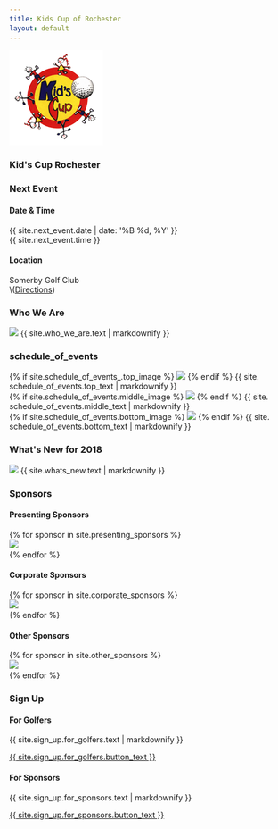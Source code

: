 ```yaml
---
title: Kids Cup of Rochester
layout: default
---
```


<section id="intro">
<div class="background-image" style="background-image: url('{{ site.intro.image }}');"></div>
<section id="intro-content">
<img class="icon" src="assets/images/kids_cup_logo.png">
<h1 class="title">Kid's Cup Rochester</h1>
</section>
</section>
<section id="event-details" class="has-light-gray-background">
<div class="container">
<div class="item flex-100">
<h3 class="is-center-aligned is-section-heading">Next Event</h3>
</div>
<div class="item flex-50 is-center-aligned">
<span class="fa fa-calendar fa-2x is-icon"></span>
<h4>Date & Time</h4>
<p>
{{ site.next_event.date | date: '%B %d, %Y' }}
<br>
{{ site.next_event.time }}
</p>
</div>
<div class="item flex-50 is-center-aligned">
<span class="fa fa-map-marker fa-2x is-icon"></span>
<h4>Location</h4>
<p>
Somerby Golf Club
<br>
\(<a href="{{ site.next_event.directions_url }}" target="_blank">Directions</a>)
</p>
</div>
</div>
</section>
<section id="who-we-are">
<div class="container">
<div class="item flex-100">
<h3 class="is-center-aligned is-section-heading">Who We Are</h3>
<img class="is-floated-right" src="{{ site.who_we_are.image }}" />
{{ site.who_we_are.text | markdownify }}
</div>
</div>
</section>
<section id="Schedule of Events" class="has-light-gray-background">
<div class="container">
<div class="item flex-100">
<h3 class="is-center-aligned is-section-heading">schedule_of_events</h3>
{% if site.schedule_of_events_.top_image %}
<img class="is-floated-left" src="{{ site.schedule_of_events.top_image }}" />
{% endif %}
{{ site. schedule_of_events.top_text | markdownify }}
</div>
<div class="item flex-100">
{% if site.schedule_of_events.middle_image %}
<img class="is-floated-right" src="{{ site.schedule_of_events.middle_image }}" />
{% endif %}
{{ site. schedule_of_events.middle_text | markdownify }}
</div>
<div class="item flex-100">
{% if site.schedule_of_events.bottom_image %}
<img class="is-floated-left" src="{{ site.schedule_of_events.bottom_image }}" />
{% endif %}
{{ site. schedule_of_events.bottom_text | markdownify }}
</div>
</div>
</section>
<section id="whats-new">
<div class="container">
<div class="item flex-100">
<h3 class="is-center-aligned is-section-heading">What's New for 2018</h3>
<img class="is-floated-right" src="{{ site.whats_new.image }}" />
{{ site.whats_new.text | markdownify }}
</div>
</div>
</section>
<section id="sponsors" class="has-light-gray-background">
<div class="container">
<div class="item flex-100">
<h3 class="is-center-aligned is-section-heading no-bottom-margin">Sponsors</h3>
</div>
<div class="item flex-100">
<div class="container is-full-width has-centered-items has-no-padding">
<div class="item flex-100">
<h4 class="is-center-aligned is-subsection-heading">Presenting Sponsors</h4>
</div>
{% for sponsor in site.presenting_sponsors %}
<div class="item flex-33 flex-50-tablet has-padding-two has-gutter has-centered-content has-white-background">
<a href="{{ sponsor.link}}" target="_blank" class="item-overlay-link"></a>
<img src="{{ sponsor.image }}" class="has-no-margins" />
</div>
{% endfor %}
</div>
</div>
<div class="item flex-100">
<div class="container is-full-width has-centered-items has-no-padding">
<div class="item flex-100">
<h4 class="is-center-aligned is-subsection-heading">Corporate Sponsors</h4>
</div>
{% for sponsor in site.corporate_sponsors %}
<div class="item flex-25 flex-33-tablet has-padding-two has-gutter has-centered-content has-white-background">
<a href="{{ sponsor.link}}" target="_blank" class="item-overlay-link"></a>
<img src="{{ sponsor.image }}" class="has-no-margins" />
</div>
{% endfor %}
</div>
</div>
<div class="item flex-100">
<div class="container is-full-width has-centered-items has-no-padding">
<div class="item flex-100">
<h4 class="is-center-aligned is-subsection-heading">Other Sponsors</h4>
</div>
{% for sponsor in site.other_sponsors %}
<div class="item flex-25 flex-33-tablet has-padding-two has-gutter has-centered-content has-white-background">
<a href="{{ sponsor.link}}" target="_blank" class="item-overlay-link"></a>
<img src="{{ sponsor.image }}" class="has-no-margins" />
</div>
{% endfor %}
</div>
</div>
</div>
</section>
<section id="sign-up">
<div class="container">
<div class="item flex-100">
<h3 class="is-center-aligned is-section-heading">Sign Up</h3>
</div>
<div class="item flex-50 has-gutter is-center-aligned">
<span class="fa fa-flag fa-2x is-icon"></span>
<h4>For Golfers</h4>
{{ site.sign_up.for_golfers.text | markdownify }}
<p><a class="is-button" href="{{ site.sign_up.for_golfers.button_link }}" target="_blank">{{ site.sign_up.for_golfers.button_text }}</a></p>
</div>
<div class="item flex-50 has-gutter is-center-aligned">
<span class="fa fa-handshake-o fa-2x is-icon"></span>
<h4>For Sponsors</h4>
{{ site.sign_up.for_sponsors.text | markdownify }}
<p><a class="is-button" href="{{ site.sign_up.for_sponsors.button_link }}">{{ site.sign_up.for_sponsors.button_text }}</a></p>
</div>
</div>
</section>